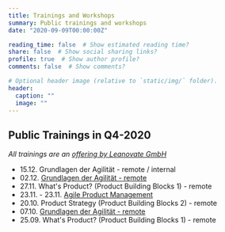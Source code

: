 ```yaml
---
title: Trainings and Workshops
summary: Public trainings and workshops
date: "2020-09-09T00:00:00Z"

reading_time: false  # Show estimated reading time?
share: false  # Show social sharing links?
profile: true  # Show author profile?
comments: false  # Show comments?

# Optional header image (relative to `static/img/` folder).
header:
  caption: ""
  image: ""
---
```

## Public Trainings in Q4-2020
_All trainings are an [offering by Leanovate GmbH](https://www.leanovate.de/trainings/)_
- 15.12. Grundlagen der Agilität - remote / internal
- 02.12. [Grundlagen der Agilität - remote](https://www.leanovate.de/training-buchen/?event_id=9052)
- 27.11. What's Product? (Product Building Blocks 1) - remote
- 23.11. - 23.11. [Agile Product Management](https://www.leanovate.de/training-buchen/?event_id=9054)
- 20.10. Product Strategy (Product Building Blocks 2) - remote
- 07.10. [Grundlagen der Agilität - remote](https://www.leanovate.de/training-buchen/?event_id=9051)
- 25.09. What's Product? (Product Building Blocks 1) - remote

